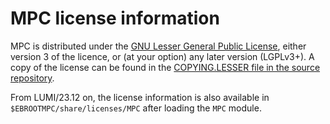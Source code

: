 # MPC license information

MPC is distributed under the 
[GNU Lesser General Public License](http://www.gnu.org/licenses/lgpl.html),
either version 3 of the licence, or (at your option) any later version (LGPLv3+).
A copy of the license can be found in the
[COPYING.LESSER file in the source repository](https://gitlab.inria.fr/mpc/mpc).

From LUMI/23.12 on, the license information is also available in
`$EBROOTMPC/share/licenses/MPC` after loading the `MPC` module.
